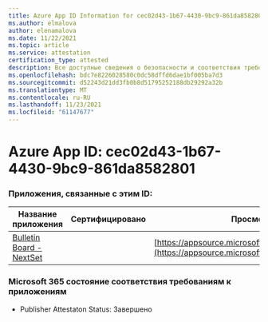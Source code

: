```yaml
---
title: Azure App ID Information for cec02d43-1b67-4430-9bc9-861da8582801
ms.author: elmalova
author: elenamalova
ms.date: 11/22/2021
ms.topic: article
ms.service: attestation
certification_type: attested
description: Все доступные сведения о безопасности и соответствия требованиям для cec02d43-1b67-4430-9bc9-861da8582801.
ms.openlocfilehash: bdc7e8226028580c0dc58dffd6dae1bf005ba7d3
ms.sourcegitcommit: d52243d21dd3fb0b8d51795252188db29292a32b
ms.translationtype: MT
ms.contentlocale: ru-RU
ms.lasthandoff: 11/23/2021
ms.locfileid: "61147677"
---
```

# <a name="azure-app-id-cec02d43-1b67-4430-9bc9-861da8582801"></a>Azure App ID: cec02d43-1b67-4430-9bc9-861da8582801


### <a name="apps-associated-with-this-id"></a>Приложения, связанные с этим ID:
| **Название приложения** | **Сертифицировано** | **Просмотр в AppSource** |
|--------------|---------------|-----------------------|
| [Bulletin Board - NextSet](https://docs.microsoft.com/microsoft-365-app-certification/forward/WA200002122) |  | [https://appsource.microsoft.com/product/office/WA200002122](https://appsource.microsoft.com/product/office/WA200002122) |

### <a name="microsoft-365-app-compliance-status"></a>Microsoft 365 состояние соответствия требованиям к приложениям
- Publisher Attestaton Status: Завершено
